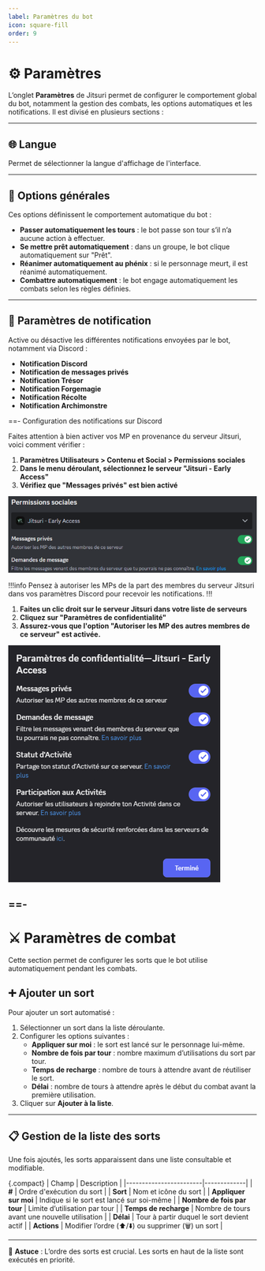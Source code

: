 ```yaml
---
label: Paramètres du bot
icon: square-fill
order: 9
---
```



# ⚙️ Paramètres

L’onglet **Paramètres** de Jitsuri permet de configurer le comportement global du bot, notamment la gestion des combats, les options automatiques et les notifications. Il est divisé en plusieurs sections :

---

## 🌐 Langue

Permet de sélectionner la langue d'affichage de l'interface.

---

## 🔁 Options générales

Ces options définissent le comportement automatique du bot :

- **Passer automatiquement les tours** : le bot passe son tour s’il n’a aucune action à effectuer.
- **Se mettre prêt automatiquement** : dans un groupe, le bot clique automatiquement sur "Prêt".
- **Réanimer automatiquement au phénix** : si le personnage meurt, il est réanimé automatiquement.
- **Combattre automatiquement** : le bot engage automatiquement les combats selon les règles définies.

---

## 🔔 Paramètres de notification

Active ou désactive les différentes notifications envoyées par le bot, notamment via Discord :

- **Notification Discord**
- **Notification de messages privés**
- **Notification Trésor**
- **Notification Forgemagie**
- **Notification Récolte**
- **Notification Archimonstre**

==- Configuration des notifications sur Discord

Faites attention à bien activer vos MP en provenance du serveur Jitsuri, voici comment vérifier :

1. **Paramètres Utilisateurs &gt; Contenu et Social &gt; Permissions sociales**
2. **Dans le menu déroulant, sélectionnez le serveur "Jitsuri - Early Access"**
3. **Vérifiez que "Messages privés" est bien activé**

![Activer les DM](/static/usage/notifs-discord-dm.png)

!!!info
Pensez à autoriser les MPs de la part des membres du serveur Jitsuri dans vos paramètres Discord pour recevoir les notifications.
!!!

1. **Faites un clic droit sur le serveur Jitsuri dans votre liste de serveurs**
2. **Cliquez sur "Paramètres de confidentialité"**
3. **Assurez-vous que l'option "Autoriser les MP des autres membres de ce serveur" est activée.**

![Activer les DM](/static/usage/notifs-discord-dm-users.png)

==-
---

# ⚔️ Paramètres de combat

Cette section permet de configurer les sorts que le bot utilise automatiquement pendant les combats.

## ➕ Ajouter un sort

Pour ajouter un sort automatisé :

1. Sélectionner un sort dans la liste déroulante.
2. Configurer les options suivantes :
   - **Appliquer sur moi** : le sort est lancé sur le personnage lui-même.
   - **Nombre de fois par tour** : nombre maximum d’utilisations du sort par tour.
   - **Temps de recharge** : nombre de tours à attendre avant de réutiliser le sort.
   - **Délai** : nombre de tours à attendre après le début du combat avant la première utilisation.
3. Cliquer sur **Ajouter à la liste**.

---

## 📋 Gestion de la liste des sorts

Une fois ajoutés, les sorts apparaissent dans une liste consultable et modifiable.

{.compact}
| Champ                  | Description |
|------------------------|-------------|
| **#**                 | Ordre d'exécution du sort |
| **Sort**              | Nom et icône du sort |
| **Appliquer sur moi** | Indique si le sort est lancé sur soi-même |
| **Nombre de fois par tour** | Limite d’utilisation par tour |
| **Temps de recharge** | Nombre de tours avant une nouvelle utilisation |
| **Délai**             | Tour à partir duquel le sort devient actif |
| **Actions**           | Modifier l’ordre (⬆️/⬇️) ou supprimer (🗑️) un sort |

---

🔧 **Astuce** : L’ordre des sorts est crucial. Les sorts en haut de la liste sont exécutés en priorité.

